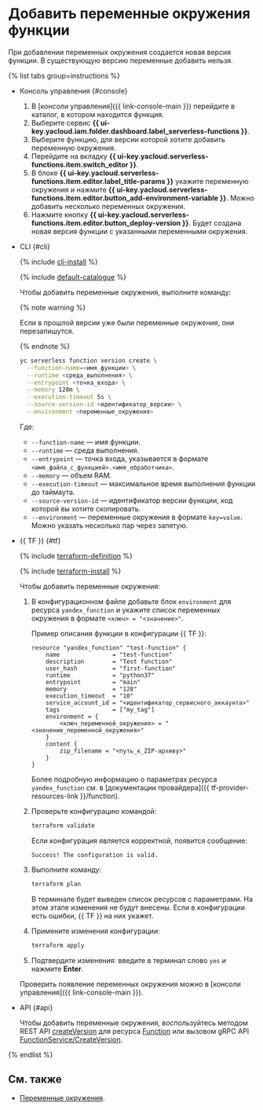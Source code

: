 # Добавить переменные окружения функции

При добавлении переменных окружения создается новая версия функции. В существующую версию переменные добавить нельзя.

{% list tabs group=instructions %}

- Консоль управления {#console}
    
    1. В [консоли управления]({{ link-console-main }}) перейдите в каталог, в котором находится функция.
    1. Выберите сервис **{{ ui-key.yacloud.iam.folder.dashboard.label_serverless-functions }}**.
    1. Выберите функцию, для версии которой хотите добавить переменную окружения.
    1. Перейдите на вкладку **{{ ui-key.yacloud.serverless-functions.item.switch_editor }}**.
    1. В блоке **{{ ui-key.yacloud.serverless-functions.item.editor.label_title-params }}** укажите переменную окружения и нажмите **{{ ui-key.yacloud.serverless-functions.item.editor.button_add-environment-variable }}**. Можно добавить несколько переменных окружения.
    1. Нажмите кнопку **{{ ui-key.yacloud.serverless-functions.item.editor.button_deploy-version }}**. Будет создана новая версия функции с указанными переменными окружения.
    
- CLI {#cli}

    {% include [cli-install](../../../_includes/cli-install.md) %}

    {% include [default-catalogue](../../../_includes/default-catalogue.md) %}

    Чтобы добавить переменные окружения, выполните команду:

    {% note warning %}

    Если в прошлой версии уже были переменные окружения, они перезапишутся.

    {% endnote %}

    ```bash
    yc serverless function version create \
      --function-name=<имя_функции> \
      --runtime <среда_выполнения> \
      --entrypoint <точка_входа> \
      --memory 128m \
      --execution-timeout 5s \
      --source-version-id <идентификатор_версии> \
      --environment <переменные_окружения>
    ```

    Где:

    * `--function-name` — имя функции.
    * `--runtime` — среда выполнения.
    * `--entrypoint` — точка входа, указывается в формате `<имя_файла_с_функцией>.<имя_обработчика>`.
    * `--memory` — объем RAM.
    * `--execution-timeout` — максимальное время выполнения функции до таймаута.
    * `--source-version-id` — идентификатор версии функции, код которой вы хотите скопировать.
    * `--environment` — переменные окружения в формате `key=value`. Можно указать несколько пар через запятую.

- {{ TF }} {#tf}

    {% include [terraform-definition](../../../_tutorials/_tutorials_includes/terraform-definition.md) %}

    {% include [terraform-install](../../../_includes/terraform-install.md) %}

    Чтобы добавить переменные окружения:

    1. В конфигурационном файле добавьте блок `environment` для ресурса `yandex_function` и укажите список переменных окружения в формате `<ключ> = "<значение>"`.

       Пример описания функции в конфигурации {{ TF }}:
      
        ```hcl
        resource "yandex_function" "test-function" {
            name               = "test-function"
            description        = "Test function"
            user_hash          = "first-function"
            runtime            = "python37"
            entrypoint         = "main"
            memory             = "128"
            execution_timeout  = "10"
            service_account_id = "<идентификатор_сервисного_аккаунта>"
            tags               = ["my_tag"]
            environment = {
                <ключ_переменной_окружения> = "<значение_переменной_окружения>"
            }
            content {
                zip_filename = "<путь_к_ZIP-архиву>"
            }
        }
        ```

        Более подробную информацию о параметрах ресурса `yandex_function` см. в [документации провайдера]({{ tf-provider-resources-link }}/function).

    1. Проверьте конфигурацию командой:
        
       ```bash
       terraform validate
       ```

       Если конфигурация является корректной, появится сообщение:
        
       ```text
       Success! The configuration is valid.
       ```

    1. Выполните команду:

       ```bash
       terraform plan
       ```

       В терминале будет выведен список ресурсов с параметрами. На этом этапе изменения не будут внесены. Если в конфигурации есть ошибки, {{ TF }} на них укажет.
         
    1. Примените изменения конфигурации:

       ```bash
       terraform apply
       ```

    1. Подтвердите изменения: введите в терминал слово `yes` и нажмите **Enter**.
      
    Проверить появление переменных окружения можно в [консоли управления]({{ link-console-main }}).

- API {#api}

    Чтобы добавить переменные окружения, воспользуйтесь методом REST API [createVersion](../../functions/api-ref/Function/createVersion.md) для ресурса [Function](../../functions/api-ref/Function/index.md) или вызовом gRPC API [FunctionService/CreateVersion](../../functions/api-ref/grpc/Function/createVersion.md).


{% endlist %}


## См. также

* [Переменные окружения](../../concepts/runtime/environment-variables.md#env).